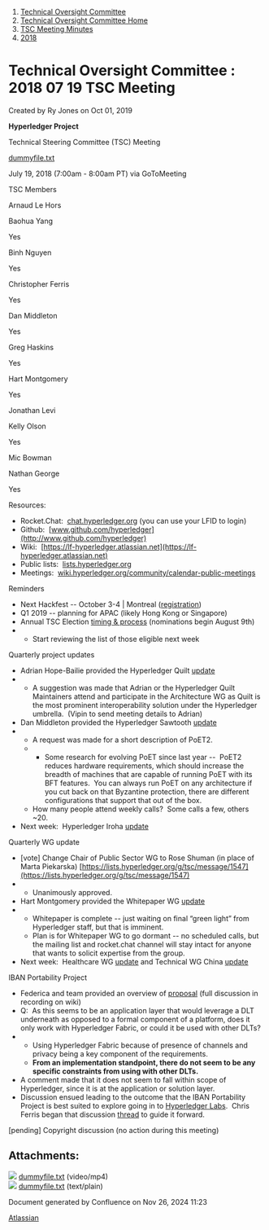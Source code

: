 1. [Technical Oversight Committee](index.html)
2. [Technical Oversight Committee Home](Technical-Oversight-Committee-Home_21430274.html)
3. [TSC Meeting Minutes](TSC-Meeting-Minutes_21448544.html)
4. [2018](2018_21448716.html)

# Technical Oversight Committee : 2018 07 19 TSC Meeting

Created by Ry Jones on Oct 01, 2019

**Hyperledger Project**

Technical Steering Committee (TSC) Meeting

[dummyfile.txt](#)

July 19, 2018 (7:00am - 8:00am PT) via GoToMeeting

TSC Members

Arnaud Le Hors

Baohua Yang

Yes

Binh Nguyen

Yes

Christopher Ferris

Yes

Dan Middleton

Yes

Greg Haskins

Yes

Hart Montgomery

Yes

Jonathan Levi

Kelly Olson

Yes

Mic Bowman

Nathan George

Yes

Resources:

- Rocket.Chat:  [chat.hyperledger.org](http://chat.hyperledger.org/) (you can use your LFID to login)
- Github:  [www.github.com/hyperledger](http://www.github.com/hyperledger)
- Wiki:  [https://lf-hyperledger.atlassian.net](https://lf-hyperledger.atlassian.net)
- Public lists:  [lists.hyperledger.org](http://lists.hyperledger.org/)
- Meetings:  [wiki.hyperledger.org/community/calendar-public-meetings](http://wiki.hyperledger.org/community/calendar-public-meetings)

Reminders

- Next Hackfest -- October 3-4 | Montreal ([registration](https://www.regonline.com/hyperledgerhackfestoctober2018copy))
- Q1 2019 -- planning for APAC (likely Hong Kong or Singapore)
- Annual TSC Election [timing &amp; process](https://docs.google.com/document/d/18YE2l4UZJry7LAcXCMnGQdQuCKuT5mfQS5IRetTeevI/edit) (nominations begin August 9th)
- - Start reviewing the list of those eligible next week

Quarterly project updates

- Adrian Hope-Bailie provided the Hyperledger Quilt [update](https://lf-hyperledger.atlassian.netgroups/tsc/project-updates/quilt-2018-jun)
- - A suggestion was made that Adrian or the Hyperledger Quilt Maintainers attend and participate in the Architecture WG as Quilt is the most prominent interoperability solution under the Hyperledger umbrella.  (Vipin to send meeting details to Adrian)
- Dan Middleton provided the Hyperledger Sawtooth [update](https://lf-hyperledger.atlassian.netgroups/tsc/project-updates/sawtooth-2018-jul)
- - A request was made for a short description of PoET2.
  - - Some research for evolving PoET since last year --  PoET2 reduces hardware requirements, which should increase the breadth of machines that are capable of running PoET with its BFT features.  You can always run PoET on any architecture if you cut back on that Byzantine protection, there are different configurations that support that out of the box.
  - How many people attend weekly calls?  Some calls a few, others ~20.
- Next week:  Hyperledger Iroha [update](https://lf-hyperledger.atlassian.netgroups/tsc/project-updates/iroha-2018-jul)

Quarterly WG update

- \[vote] Change Chair of Public Sector WG to Rose Shuman (in place of Marta Piekarska) [https://lists.hyperledger.org/g/tsc/message/1547](https://lists.hyperledger.org/g/tsc/message/1547)
- - Unanimously approved.
- Hart Montgomery provided the Whitepaper WG [update](https://lf-hyperledger.atlassian.netgroups/tsc/wg-updates/whitepaper-wg-2018-jul)
- - Whitepaper is complete -- just waiting on final “green light” from Hyperledger staff, but that is imminent.
  - Plan is for Whitepaper WG to go dormant -- no scheduled calls, but the mailing list and rocket.chat channel will stay intact for anyone that wants to solicit expertise from the group.
- Next week:  Healthcare WG [update](https://lf-hyperledger.atlassian.netgroups/tsc/wg-updates/healthcare-wg-2018-jul) and Technical WG China [update](https://lf-hyperledger.atlassian.netgroups/tsc/wg-updates/technical-wg-china-2018-jul)

IBAN Portability Project

- Federica and team provided an overview of [proposal](https://docs.google.com/document/d/1nulhp3oc-65_piWgKR8slg6zPvibFpDrYDVChpzMzrc/edit) (full discussion in recording on wiki)
- Q:  As this seems to be an application layer that would leverage a DLT underneath as opposed to a formal component of a platform, does it only work with Hyperledger Fabric, or could it be used with other DLTs?
- - Using Hyperledger Fabric because of presence of channels and privacy being a key component of the requirements.
  - **From an implementation standpoint, there do not seem to be any specific constraints from using with other DLTs.**
- A comment made that it does not seem to fall within scope of Hyperledger, since it is at the application or solution layer.
- Discussion ensued leading to the outcome that the IBAN Portability Project is best suited to explore going in to [Hyperledger Labs](https://lf-hyperledger.atlassian.netlabs).  Chris Ferris began that discussion [thread](https://lists.hyperledger.org/g/tsc/message/1549) to guide it forward.

\[pending] Copyright discussion (no action during this meeting)

## Attachments:

![](images/icons/bullet_blue.gif) [dummyfile.txt](attachments/21433802/21457608.txt) (video/mp4)  
![](images/icons/bullet_blue.gif) [dummyfile.txt](attachments/21433802/21448745.txt) (text/plain)

Document generated by Confluence on Nov 26, 2024 11:23

[Atlassian](http://www.atlassian.com/)
